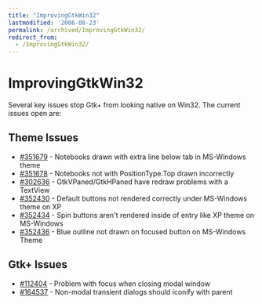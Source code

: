 ```yaml
---
title: "ImprovingGtkWin32"
lastmodified: '2006-08-23'
permalink: /archived/ImprovingGtkWin32/
redirect_from:
  - /ImprovingGtkWin32/
---
```


ImprovingGtkWin32
=================

Several key issues stop Gtk+ from looking native on Win32. The current issues open are:

Theme Issues
------------

-   [\#351679](http://bugzilla.gnome.org/show_bug.cgi?id=351679) - Notebooks drawn with extra line below tab in MS-Windows theme
-   [\#351678](http://bugzilla.gnome.org/show_bug.cgi?id=351678) - Notebooks not with PositionType.Top drawn incorrectly
-   [\#302636](http://bugzilla.gnome.org/show_bug.cgi?id=302636) - GtkVPaned/GtkHPaned have redraw problems with a TextView
-   [\#352430](http://bugzilla.gnome.org/show_bug.cgi?id=352430) - Default buttons not rendered correctly under MS-Windows theme on XP
-   [\#352434](http://bugzilla.gnome.org/show_bug.cgi?id=352434) - Spin buttons aren't rendered inside of entry like XP theme on MS-Windows
-   [\#352436](http://bugzilla.gnome.org/show_bug.cgi?id=352436) - Blue outline not drawn on focused button on MS-Windows Theme

Gtk+ Issues
-----------

-   [\#112404](http://bugzilla.gnome.org/show_bug.cgi?id=112404) - Problem with focus when closing modal window
-   [\#164537](http://bugzilla.gnome.org/show_bug.cgi?id=164537) - Non-modal transient dialogs should iconify with parent


